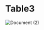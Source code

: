 # Table3
![Document (2)](https://user-images.githubusercontent.com/105298916/168583756-85162154-ce1d-4ee5-9a95-aab7495f9988.png)
